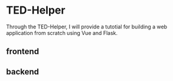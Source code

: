 # TED-Helper
Through the TED-Helper, I will provide a tutotial for building a web application from scratch using Vue and Flask.

## frontend

## backend
